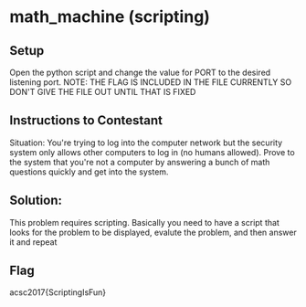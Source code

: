 # math_machine (scripting)

## Setup

Open the python script and change the value for PORT to the desired listening
port.  NOTE:  THE FLAG IS INCLUDED IN THE FILE CURRENTLY SO DON'T GIVE THE FILE
OUT UNTIL THAT IS FIXED

## Instructions to Contestant

Situation:  You're trying to log into the computer network but the security
system only allows other computers to log in (no humans allowed).  Prove to the
system that you're not a computer by answering a bunch of math questions
quickly and get into the system.

## Solution:

This problem requires scripting.  Basically you need to have a script that
looks for the problem to be displayed, evalute the problem, and then answer it
and repeat

## Flag

acsc2017{ScriptingIsFun}
